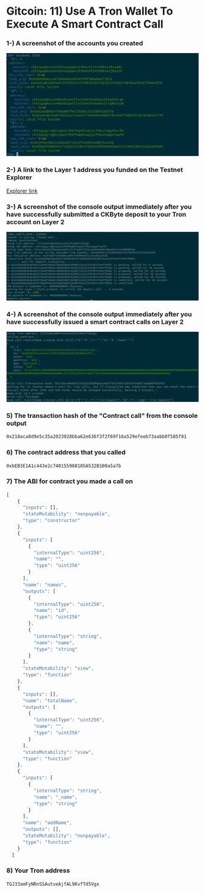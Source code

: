 # Gitcoin: 11) Use A Tron Wallet To Execute A Smart Contract Call


### 1-) A screenshot of the accounts you created

<img src="https://github.com/tfthecoder/Nervos-hackathon/blob/master/task-11/acc-list.jpg" />


### 2-) A link to the Layer 1 address you funded on the Testnet Explorer

<a href="https://explorer.nervos.org/aggron/address/ckt1qyqyrxgkcnguznfk6feqe8lwqj2cf4uu5xgqvlwaf8" > Explorer link </a>

### 3-) A screenshot of the console output immediately after you have successfully submitted a CKByte deposit to your Tron account on Layer 2

<img src="https://github.com/tfthecoder/Nervos-hackathon/blob/master/task-11/deposit.png" />

### 4-) A screenshot of the console output immediately after you have successfully issued a smart contract calls on Layer 2

<img src="https://github.com/tfthecoder/Nervos-hackathon/blob/master/task-11/contract-call.png" />

### 5) The transaction hash of the "Contract call" from the console output

```bash
0x218aca8d9e5c35a2023928bba62e636f3f2f69f16a529efeeb73aabb0f585f81
```
### 6) The contract address that you called

```bash
0xbEB3E1A1c443e2c740155988185A532B100a5a7b
```

### 7) The ABI for contract you made a call on

```javascript
[
    {
      "inputs": [],
      "stateMutability": "nonpayable",
      "type": "constructor"
    },
    {
      "inputs": [
        {
          "internalType": "uint256",
          "name": "",
          "type": "uint256"
        }
      ],
      "name": "names",
      "outputs": [
        {
          "internalType": "uint256",
          "name": "id",
          "type": "uint256"
        },
        {
          "internalType": "string",
          "name": "name",
          "type": "string"
        }
      ],
      "stateMutability": "view",
      "type": "function"
    },
    {
      "inputs": [],
      "name": "totalName",
      "outputs": [
        {
          "internalType": "uint256",
          "name": "",
          "type": "uint256"
        }
      ],
      "stateMutability": "view",
      "type": "function"
    },
    {
      "inputs": [
        {
          "internalType": "string",
          "name": "_name",
          "type": "string"
        }
      ],
      "name": "addName",
      "outputs": [],
      "stateMutability": "nonpayable",
      "type": "function"
    }
  ]

```

### 8) Your Tron address

```bash
TGJ33amFyNRnSSAutveAjfAL9KvfTd5Vgx
```
